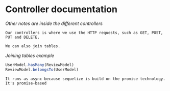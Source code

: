 # Controller documentation
*Other notes are inside the different controllers*


```
Our controllers is where we use the HTTP requests, such as GET, POST, PUT and DELETE. 

We can also join tables.
```

*Joining tables example*
```js
UserModel.hasMany(ReviewModel)
ReviewModel.belongsTo(UserModel)
```

```
It runs as async because sequelize is build on the promise technology. It's promise-based
```